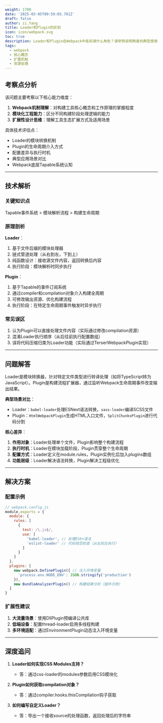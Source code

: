 ```yaml
---
weight: 1700
date: '2025-03-05T09:59:05.781Z'
draft: false
author: zi.Yang
title: Loader和Plugin的区别
icon: icon/webpack.svg
toc: true
description: Loader和Plugin在Webpack中各扮演什么角色？请举例说明两者的典型使用场景及差异。
tags:
  - webpack
  - 核心概念
  - 扩展机制
  - 资源处理
---
```


## 考察点分析

该问题主要考察以下核心能力维度：

1. **Webpack机制理解**：对构建工具核心概念和工作原理的掌握程度
2. **模块化工程能力**：区分不同构建阶段处理逻辑的能力
3. **扩展性设计思维**：理解工具生态扩展方式及适用场景

具体技术评估点：

- Loader的模块转换机制
- Plugin的生命周期介入方式
- 配置差异与执行时机
- 典型应用场景对比
- Webpack底层Tapable系统认知

---

## 技术解析

### 关键知识点

Tapable事件系统 > 模块解析流程 > 构建生命周期

### 原理剖析

**Loader**：

1. 基于文件后缀的模块处理器
2. 链式管道处理（从右到左，下到上）
3. 纯函数设计：接收源文件内容，返回转换后内容
4. 执行阶段：模块解析时同步执行

**Plugin**：

1. 基于Tapable的事件订阅系统
2. 通过compiler和compilation对象介入构建全周期
3. 可修改输出资源、优化构建流程
4. 执行阶段：在特定生命周期事件触发时异步执行

### 常见误区

1. 认为Plugin可以直接处理文件内容（实际通过修改compilation资源）
2. 混淆Loader执行顺序（从后往前执行配置数组）
3. 误将代码压缩归类为Loader功能（实际通过TerserWebpackPlugin实现）

---

## 问题解答

Loader是模块转换器，针对特定文件类型进行转译处理（如将TypeScript转为JavaScript）。Plugin是构建流程扩展器，通过监听Webpack生命周期事件改变输出结果。

**典型场景对比**：

- Loader：`babel-loader`处理ESNext语法转换，`sass-loader`编译SCSS文件
- Plugin：`HtmlWebpackPlugin`生成HTML入口文件，`SplitChunksPlugin`进行代码分割

**核心差异**：

1. **作用对象**：Loader处理单个文件，Plugin影响整个构建流程
2. **执行时机**：Loader在模块加载阶段，Plugin贯穿整个生命周期
3. **配置方式**：Loader定义在module.rules，Plugin实例化后加入plugins数组
4. **功能层级**：Loader解决语法转换，Plugin解决工程级优化

---

## 解决方案

### 配置示例

```javascript
// webpack.config.js
module.exports = {
  module: {
    rules: [
      {
        test: /\.js$/,
        use: [
          'babel-loader', // 处理ES6+语法
          'eslint-loader' // 代码规范检查（从右到左执行）
        ]
      }
    ]
  },
  plugins: [
    new webpack.DefinePlugin({ // 注入环境变量
      'process.env.NODE_ENV': JSON.stringify('production')
    }),
    new BundleAnalyzerPlugin() // 构建结果分析（插件示例）
  ]
}
```

### 扩展性建议

1. **大流量场景**：使用DllPlugin预编译公共库
2. **低端设备**：配置thread-loader启用多线程构建
3. **多环境适配**：通过EnvironmentPlugin动态注入环境变量

---

## 深度追问

1. **Loader如何实现CSS Modules支持？**
   - 答：通过css-loader的modules参数启用CSS模块化

2. **Plugin如何获取compilation对象？**
   - 答：通过compiler.hooks.thisCompilation钩子获取

3. **如何编写自定义Loader？**
   - 答：导出一个接收source的处理函数，返回处理后的字符串
